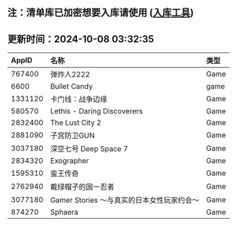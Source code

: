 ## 注：清单库已加密想要入库请使用 ([入库工具](https://github.com/BlankTMing/ManifestAutoUpdate/releases))

## 更新时间：2024-10-08 03:32:35
| AppID | 名称 | 类型  |
| :-------------------- | :----------------------------- | :----------- |
| 767400 | 弹炸人2222| Game |
| 6600 | Bullet Candy| game |
| 1331120 | 卡门线：战争边缘| Game |
| 580570 | Lethis - Daring Discoverers| Game |
| 2832400 | The Lust City 2| Game |
| 2881090 | 子宫防卫GUN| Game |
| 3037180 | 深空七号 Deep Space 7| Game |
| 2834320 | Exographer| Game |
| 1595310 | 蛮王传奇| Game |
| 2762940 | 戴绿帽子的国一忍者| Game |
| 3077180 | Gamer Stories 〜与真实的日本女性玩家约会〜| Game |
| 874270 | Sphaera| Game |
